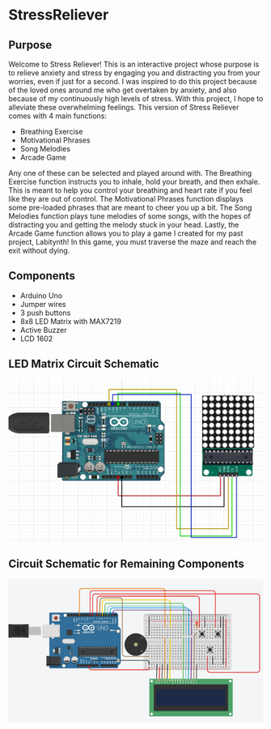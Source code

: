 # StressReliever
## Purpose
Welcome to Stress Reliever! This is an interactive project whose purpose is to relieve anxiety and stress by engaging you and distracting you from your worries, even if just for a second. I was inspired to do this project because of the loved ones around me who get overtaken by anxiety, and also because of my continuously high levels of stress. With this project, I hope to alleviate these overwhelming feelings.
This version of Stress Reliever comes with 4 main functions:

* Breathing Exercise
* Motivational Phrases
* Song Melodies
* Arcade Game

Any one of these can be selected and played around with. The Breathing Exercise function instructs you to inhale, hold your breath, and then exhale. This is meant to help you control your breathing and heart rate if you feel like they are out of control. The Motivational Phrases function displays some pre-loaded phrases that are meant to cheer you up a bit. The Song Melodies function plays tune melodies of some songs, with the hopes of distracting you and getting the melody stuck in your head. Lastly, the Arcade Game function allows you to play a game I created for my past project, Labitynth! In this game, you must traverse the maze and reach the exit without dying.

## Components

* Arduino Uno
* Jumper wires
* 3 push buttons
* 8x8 LED Matrix with MAX7219
* Active Buzzer
* LCD 1602

## LED Matrix Circuit Schematic

![image](./images/matrix.diagram.png)

## Circuit Schematic for Remaining Components

![image](./images/circuit.diagram.png)

